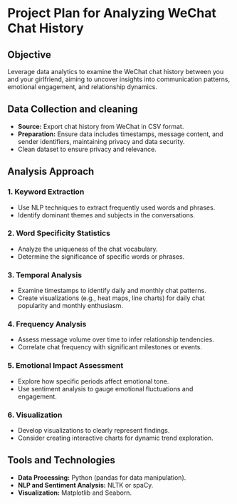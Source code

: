 # Project Plan for Analyzing WeChat Chat History

## Objective
Leverage data analytics to examine the WeChat chat history between you and your girlfriend, aiming to uncover insights into communication patterns, emotional engagement, and relationship dynamics.

## Data Collection and cleaning
- **Source:** Export chat history from WeChat in CSV format.
- **Preparation:** Ensure data includes timestamps, message content, and sender identifiers, maintaining privacy and data security.
- Clean dataset to ensure privacy and relevance.

  
## Analysis Approach

### 1. Keyword Extraction
- Use NLP techniques to extract frequently used words and phrases.
- Identify dominant themes and subjects in the conversations.

### 2. Word Specificity Statistics
- Analyze the uniqueness of the chat vocabulary.
- Determine the significance of specific words or phrases.

### 3. Temporal Analysis
- Examine timestamps to identify daily and monthly chat patterns.
- Create visualizations (e.g., heat maps, line charts) for daily chat popularity and monthly enthusiasm.

### 4. Frequency Analysis
- Assess message volume over time to infer relationship tendencies.
- Correlate chat frequency with significant milestones or events.

### 5. Emotional Impact Assessment
- Explore how specific periods affect emotional tone.
- Use sentiment analysis to gauge emotional fluctuations and engagement.

### 6. Visualization
- Develop visualizations to clearly represent findings.
- Consider creating interactive charts for dynamic trend exploration.


## Tools and Technologies
- **Data Processing:** Python (pandas for data manipulation).
- **NLP and Sentiment Analysis:** NLTK or spaCy.
- **Visualization:** Matplotlib and Seaborn.

